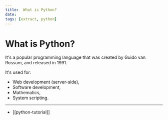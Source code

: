 ```yaml
---
title:  What is Python?
date:
tags: [extract, python]
---
```


# What is Python?
It's a popular programming language that was created by Guido van Rossum, and
released in 1991.

It's used for:
- Web development (server-side),
- Software development,
- Mathematics,
- System scripting.

---
- [[python-tutorial]]
